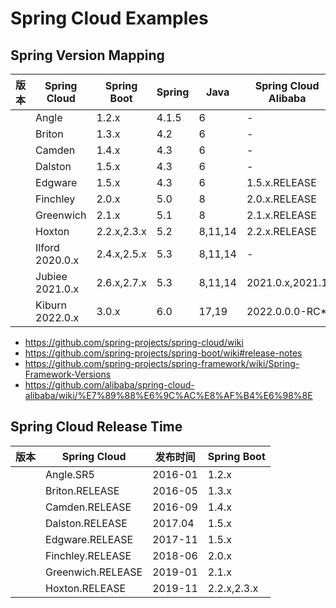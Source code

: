 # Spring Cloud Examples

## Spring Version Mapping

| 版本  | Spring Cloud    | Spring Boot | Spring | Java    | Spring Cloud Alibaba |
|-----|-----------------|-------------|--------|---------|----------------------|
|     | Angle           | 1.2.x       | 4.1.5  | 6       | -                    |
|     | Briton          | 1.3.x       | 4.2    | 6       | -                    |
|     | Camden          | 1.4.x       | 4.3    | 6       | -                    |
|     | Dalston         | 1.5.x       | 4.3    | 6       | -                    |
|     | Edgware         | 1.5.x       | 4.3    | 6       | 1.5.x.RELEASE        |
|     | Finchley        | 2.0.x       | 5.0    | 8       | 2.0.x.RELEASE        |
|     | Greenwich       | 2.1.x       | 5.1    | 8       | 2.1.x.RELEASE        |
|     | Hoxton          | 2.2.x,2.3.x | 5.2    | 8,11,14 | 2.2.x.RELEASE        |
|     | Ilford 2020.0.x | 2.4.x,2.5.x | 5.3    | 8,11,14 | -                    |
|     | Jubiee 2021.0.x | 2.6.x,2.7.x | 5.3    | 8,11,14 | 2021.0.x,2021.1      |
|     | Kiburn 2022.0.x | 3.0.x       | 6.0    | 17,19   | 2022.0.0.0-RC*       |

- https://github.com/spring-projects/spring-cloud/wiki
- https://github.com/spring-projects/spring-boot/wiki#release-notes
- https://github.com/spring-projects/spring-framework/wiki/Spring-Framework-Versions
- https://github.com/alibaba/spring-cloud-alibaba/wiki/%E7%89%88%E6%9C%AC%E8%AF%B4%E6%98%8E

## Spring Cloud Release Time

| 版本  | Spring Cloud      | 发布时间    | Spring Boot |
|-----|-------------------|---------|-------------|
|     | Angle.SR5         | 2016-01 | 1.2.x       |
|     | Briton.RELEASE    | 2016-05 | 1.3.x       |
|     | Camden.RELEASE    | 2016-09 | 1.4.x       |
|     | Dalston.RELEASE   | 2017.04 | 1.5.x       |
|     | Edgware.RELEASE   | 2017-11 | 1.5.x       |
|     | Finchley.RELEASE  | 2018-06 | 2.0.x       |
|     | Greenwich.RELEASE | 2019-01 | 2.1.x       |
|     | Hoxton.RELEASE    | 2019-11 | 2.2.x,2.3.x |


